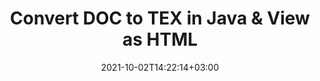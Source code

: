 ---
############################# Static ############################
layout: "autogen"
date: 2021-10-02T14:22:14+03:00
draft: false
path: "total/java/conversion/doc-to-tex/"

############################# Head ############################
head_title: "Convert DOC to TEX in Java - Sample Java Code"
head_description: "Java document conversion library to convert DOC to TEX and 100+ other file formats in Java & J2SE applications. View the Converted TEX document as HTML viewer."

############################# Header ############################
title: "Convert DOC to TEX in Java & View as HTML"
description: "Programmatically convert DOC to TEX in Java & J2SE platforms using flexible document manipulation options to customize the resultant document. Convert the complete document or some specific pages based on page numbers or selective page ranges using Java document conversion library."

############################# SubMenu ############################
submenu:
    enable: false

############################# Content ############################
content:
    enable: true
    block:
    - title_left: "DOC to TEX Conversion in Java"
      content_left: |
          Perform DOC to TEX file conversion in three simple steps using Java. View the converted document as HTML without any external software dependency.

          -   Create a new instance of **Converter** class and load the DOC file
          -   Set **ConvertOptions** for the TEX document type
          -   Call **Convert** method of **Converter** class instance for conversion to TEX
          -   Set options for HTML viewer
          -   Create **Viewer** object to view converted TEX as HTML
          
      title_right: "Convert Remotely Located Documents"
      content_right: |
          You require `GroupDocs.Conversion` & `GroupDocs.Viewer` namespaces to convert between a wide range of popular document types such as PDF, Microsoft Word, Excel, PowerPoint, Project, Outlook, HTML, diagrams and image file formats. Explore other [Java APIs for Office documents](https://products.conholdate.com/total/java/) as offered by Conholdate.Total.
          
          Get the respective assembly files from the [downloads](https://downloads.conholdate.com/total/java) or fetch the whole package from [Maven](https://repository.conholdate.com/webapp/#/artifacts/browse/tree/General/repo) to add 'Conholdate.Total` directly in your workspace.
          
      code: |
          ```cs {linenos=false}
          // Convert DOC to TEX using GroupDocs.Conversion API
          // Load the source DOC file to be converted
          Converter converter = new Converter("input.doc");

          // Get the convert options ready for the target TEX format
          ConvertOptions convertOptions = new FileType().fromExtension("tex").getConvertOptions();

          // Convert to TEX format
          converter.convert("output.tex", convertOptions);

          // Create Viewer object to view the converted TEX as HTML
          try (Viewer viewer = new Viewer("output.tex"))
          {
              // Set options for HTML viewer
              HtmlViewOptions viewOptions = HtmlViewOptions.forEmbeddedResources("output{0}.html");

              // View converted TEX as HTML
              viewer.view(viewOptions);
          }
          ```
    - title_left: "Convert Password Protected DOC to TEX"
      content_left: |
          Accurately load and convert documents that are protected with a password within your Java based applications. The file format conversion API also supports rendering remote documents from different sources including S3, Blob, FTP, Stream, URL or a local disk.

          -   Create new instance of **Converter** class and pass source document path
          -   Instantiate the proper **ConvertOptions** class e.g. (**PdfConvertOptions**, **WordProcessingConvertOptions**, **SpreadsheetConvertOptions** etc.)
          -   Call **convert** method of **Converter** class instance and pass filename for the converted document
        
      title_right: "Source Document Information Extraction"
      content_right: |
          The documents information extraction feature not only allows getting the basic information about the source document file but it also supports extracting some valuable file-format specific information such as project start and end dates of a Microsoft Project file, any printing restrictions on a PDF document, list of folders enclosed in an Outlook data file etc. 

          Convert popular document file formats on different operating systems such as Windows, Linux or macOS while using development environments such as NetBeans, IntelliJ IDEA and Eclipse.
          
      code: |
          ```cs {linenos=false}
          // Load and convert password protected documents
          WordProcessingLoadOptions loadOptions = new WordProcessingLoadOptions();
          loadOptions.setPassword("12345");

          // Create an instance of Converter class and pass source document path and the load options delegate as a constructor parameters
          Converter converter = new Converter("input.doc", loadOptions);

          // Instantiate PdfConvertOptions class
          PdfConvertOptions options = new PdfConvertOptions();

          // Call convert method of Converter class instance and pass filename for the converted document and the instance of ConvertOptions from the previous step
          converter.convert("output.tex, options);
          ```
############################# About Formats ############################
about_formats:
    enable: false
############################# More Formats ############################
more_formats:
    enable: true
    auto: false
    other_out_formats: PDF DOCX DOT DOTX DOTM TXT RTF HTML MHTML XLS XLSX XLSM XLT XLTX XLTM DIF PPT PPTX PPS PPSX POT POTX POTM ODT OTT EMZ WMZ SVGZ TEX DCM WMF BMP PNG GIF JPEG TIFF
############################# Back to top ###############################
back_to_top:
  enable: true
---
